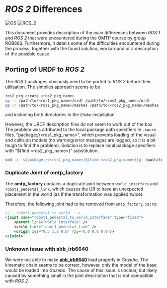 # *ROS 2* Differences
![OS](https://img.shields.io/badge/OS-Ubuntu_18.04-orange.svg) ![ROS_2](https://img.shields.io/badge/ROS_2-Eloquent-brightgreen.svg)

This document provides description of the main differences between *ROS 1* and *ROS 2* that were encountered during the OMTP course by group ROB866. Furthermore, it details some of the difficulties encountered during the process, together with the found solution, workaround or a description of the possible cause.


## Porting of URDF to *ROS 2*
The *ROS 1* packages obviously need to be ported to *ROS 2* before their utilisation. The simplies approach seems to be
```bash
ros2 pkg create <ros2_pkg_name>
cp -r /path/to/<ros1_pkg_name>/urdf /path/to/<ros2_pkg_name>/urdf
cp -r /path/to/<ros1_pkg_name>/meshes /path/to/<ros2_pkg_name>/meshes
```
and including both directories in the `CMake` installation.

However, the URDF description files do not seem to work out of the box. The problem was attributed to the local package path specifiers in `.xacro` files, "package://<ros1_pkg_name>", which prevents loading of the visual and collision models (no warning/error messages are logged, so it is a bit tough to find the problem). Solution is to replace local package specifiers with "$(find <ros2_pkg_name>)" substitution.
```bash
sed -i 's|package://<ros1_pkg_name>|$(find <ros2_pkg_name>)|g' /path/to/<ros2_pkg_name>/urdf/*
```


### Duplicate Joint of **omtp_factory**
The **omtp_factory** contains a duplicate joint between `world_interface` and `robot1_pedestal_link`, which causes the UR to have an unexpected placement in the world (as if the transformation was applied twice).

Therefore, the following joint had to be removed from `omtp_factory.xacro`:
```xml
<!-- robot1-pedestal to world. -->
<joint name="robot1_pedestal_to_world_interface" type="fixed">
    <parent link="world_interface" />
    <child link="robot1_pedestal_link" />
    <origin xyz="0.5 1.8 0.0" rpy="0.0 0.0 0.0"/>
</joint>
```


### Unknown issue with **abb_irb6640**
We were not able to make [**abb_irb6640**](https://github.com/ros-industrial/abb/tree/kinetic-devel/abb_irb6640_support) load properly in *Gazebo*. The kinematic chain seems to be correct, however, only the model of the base would be loaded into *Gazebo*. The cause of this issue is unclear, but likely caused by something small in the joint description that is not compatible with *ROS 2*.

